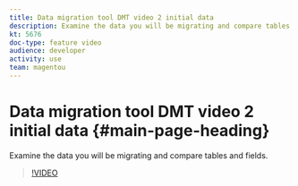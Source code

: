 ```yaml
---
title: Data migration tool DMT video 2 initial data
description: Examine the data you will be migrating and compare tables and fields.
kt: 5676
doc-type: feature video
audience: developer
activity: use
team: magentou
---
```


# Data migration tool DMT video 2 initial data {#main-page-heading}

Examine the data you will be migrating and compare tables and fields.

>[!VIDEO](https://video.tv.adobe.com/v/35827?quality=12&learn=on)